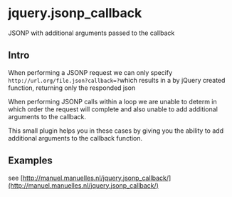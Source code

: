 # jquery.jsonp_callback

JSONP with additional arguments passed to the callback

## Intro

When performing a JSONP request we can only specify `http://url.org/file.json?callback=?`which results in a by jQuery created function, returning only the responded json

When performing JSONP calls within a loop we are unable to determ in which order the request will complete and also unable to add additional arguments to the callback.

This small plugin helps you in these cases by giving you the ability to add additional arguments to the callback function.

## Examples

see [http://manuel.manuelles.nl/jquery.jsonp_callback/](http://manuel.manuelles.nl/jquery.jsonp_callback/)
